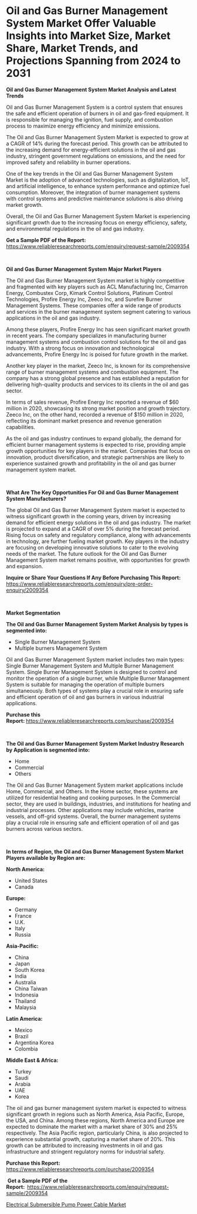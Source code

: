 <p><h1>Oil and Gas Burner Management System Market Offer Valuable Insights into Market Size, Market Share, Market Trends, and Projections Spanning from 2024 to 2031</h1></p><p><strong>Oil and Gas Burner Management System Market Analysis and Latest Trends</strong></p>
<p><p>Oil and Gas Burner Management System is a control system that ensures the safe and efficient operation of burners in oil and gas-fired equipment. It is responsible for managing the ignition, fuel supply, and combustion process to maximize energy efficiency and minimize emissions.</p><p>The Oil and Gas Burner Management System Market is expected to grow at a CAGR of 14% during the forecast period. This growth can be attributed to the increasing demand for energy-efficient solutions in the oil and gas industry, stringent government regulations on emissions, and the need for improved safety and reliability in burner operations. </p><p>One of the key trends in the Oil and Gas Burner Management System Market is the adoption of advanced technologies, such as digitalization, IoT, and artificial intelligence, to enhance system performance and optimize fuel consumption. Moreover, the integration of burner management systems with control systems and predictive maintenance solutions is also driving market growth.</p><p>Overall, the Oil and Gas Burner Management System Market is experiencing significant growth due to the increasing focus on energy efficiency, safety, and environmental regulations in the oil and gas industry.</p></p>
<p><strong>Get a Sample PDF of the Report:&nbsp;</strong> <a href="https://www.reliableresearchreports.com/enquiry/request-sample/2009354">https://www.reliableresearchreports.com/enquiry/request-sample/2009354</a></p>
<p>&nbsp;</p>
<p><strong>Oil and Gas Burner Management System Major Market Players</strong></p>
<p><p>The Oil and Gas Burner Management System market is highly competitive and fragmented with key players such as ACL Manufacturing Inc, Cimarron Energy, Combustex Corp, Kimark Control Solutions, Platinum Control Technologies, Profire Energy Inc, Zeeco Inc, and Surefire Burner Management Systems. These companies offer a wide range of products and services in the burner management system segment catering to various applications in the oil and gas industry.</p><p>Among these players, Profire Energy Inc has seen significant market growth in recent years. The company specializes in manufacturing burner management systems and combustion control solutions for the oil and gas industry. With a strong focus on innovation and technological advancements, Profire Energy Inc is poised for future growth in the market.</p><p>Another key player in the market, Zeeco Inc, is known for its comprehensive range of burner management systems and combustion equipment. The company has a strong global presence and has established a reputation for delivering high-quality products and services to its clients in the oil and gas sector.</p><p>In terms of sales revenue, Profire Energy Inc reported a revenue of $60 million in 2020, showcasing its strong market position and growth trajectory. Zeeco Inc, on the other hand, recorded a revenue of $150 million in 2020, reflecting its dominant market presence and revenue generation capabilities.</p><p>As the oil and gas industry continues to expand globally, the demand for efficient burner management systems is expected to rise, providing ample growth opportunities for key players in the market. Companies that focus on innovation, product diversification, and strategic partnerships are likely to experience sustained growth and profitability in the oil and gas burner management system market.</p></p>
<p>&nbsp;</p>
<p><strong>What Are The Key Opportunities For Oil and Gas Burner Management System Manufacturers?</strong></p>
<p><p>The global Oil and Gas Burner Management System market is expected to witness significant growth in the coming years, driven by increasing demand for efficient energy solutions in the oil and gas industry. The market is projected to expand at a CAGR of over 5% during the forecast period. Rising focus on safety and regulatory compliance, along with advancements in technology, are further fueling market growth. Key players in the industry are focusing on developing innovative solutions to cater to the evolving needs of the market. The future outlook for the Oil and Gas Burner Management System market remains positive, with opportunities for growth and expansion.</p></p>
<p><strong>Inquire or Share Your Questions If Any Before Purchasing This Report:</strong> <a href="https://www.reliableresearchreports.com/enquiry/pre-order-enquiry/2009354">https://www.reliableresearchreports.com/enquiry/pre-order-enquiry/2009354</a></p>
<p>&nbsp;</p>
<p><strong>Market Segmentation</strong></p>
<p><strong>The Oil and Gas Burner Management System Market Analysis by types is segmented into:</strong></p>
<p><ul><li>Single Burner Management System</li><li>Multiple burners Management System</li></ul></p>
<p><p>Oil and Gas Burner Management System market includes two main types: Single Burner Management System and Multiple Burner Management System. Single Burner Management System is designed to control and monitor the operation of a single burner, while Multiple Burner Management System is suitable for managing the operation of multiple burners simultaneously. Both types of systems play a crucial role in ensuring safe and efficient operation of oil and gas burners in various industrial applications.</p></p>
<p><strong>Purchase this Report:&nbsp;</strong><a href="https://www.reliableresearchreports.com/purchase/2009354">https://www.reliableresearchreports.com/purchase/2009354</a></p>
<p>&nbsp;</p>
<p><strong>The Oil and Gas Burner Management System Market Industry Research by Application is segmented into:</strong></p>
<p><ul><li>Home</li><li>Commercial</li><li>Others</li></ul></p>
<p><p>The Oil and Gas Burner Management System market applications include Home, Commercial, and Others. In the Home sector, these systems are utilized for residential heating and cooking purposes. In the Commercial sector, they are used in buildings, industries, and institutions for heating and industrial processes. Other applications may include vehicles, marine vessels, and off-grid systems. Overall, the burner management systems play a crucial role in ensuring safe and efficient operation of oil and gas burners across various sectors.</p></p>
<p>&nbsp;</p>
<p><strong>In terms of Region, the Oil and Gas Burner Management System Market Players available by Region are:</strong></p>
<p>
    <p> <strong> North America: </strong>
        <ul>
            <li>United States</li>
            <li>Canada</li>
        </ul>
        </p> 
    <p> <strong> Europe: </strong>
        <ul>
            <li>Germany</li>
            <li>France</li>
            <li>U.K.</li>
            <li>Italy</li>
            <li>Russia</li>
        </ul>
        </p> 
    <p> <strong> Asia-Pacific: </strong>
        <ul>
            <li>China</li>
            <li>Japan</li>
            <li>South Korea</li>
            <li>India</li>
            <li>Australia</li>
            <li>China Taiwan</li>
            <li>Indonesia</li>
            <li>Thailand</li>
            <li>Malaysia</li>
        </ul>
        </p> 
    <p> <strong> Latin America: </strong>
        <ul>
            <li>Mexico</li>
            <li>Brazil</li>
            <li>Argentina Korea</li>
            <li>Colombia</li>
        </ul>
        </p> 
    <p> <strong> Middle East & Africa: </strong>
        <ul>
            <li>Turkey</li>
            <li>Saudi</li>
            <li>Arabia</li>
            <li>UAE</li>
            <li>Korea</li>
        </ul>
    </p>
    </p>
<p><p>The oil and gas burner management system market is expected to witness significant growth in regions such as North America, Asia Pacific, Europe, the USA, and China. Among these regions, North America and Europe are expected to dominate the market with a market share of 30% and 25% respectively. The Asia Pacific region, particularly China, is also projected to experience substantial growth, capturing a market share of 20%. This growth can be attributed to increasing investments in oil and gas infrastructure and stringent regulatory norms for industrial safety.</p></p>
<p><strong>Purchase this Report: </strong><a href="https://www.reliableresearchreports.com/purchase/2009354">https://www.reliableresearchreports.com/purchase/2009354</a></p>
<p>&nbsp;<strong>Get a Sample PDF of the Report:&nbsp;&nbsp;</strong><a href="https://www.reliableresearchreports.com/enquiry/request-sample/2009354">https://www.reliableresearchreports.com/enquiry/request-sample/2009354</a></p>
<p><strong></strong></p>
<p><p><a href="https://github.com/FassouRP/Market-Research-Report-List-4/blob/main/electrical-submersible-pump-power-cable-market.md">Electrical Submersible Pump Power Cable Market</a></p></p>